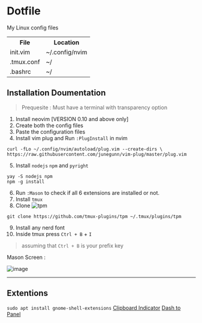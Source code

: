# Dotfile
My Linux config files

 <table>
  <tr>
    <th>File</th>
    <th>Location</th>
  </tr>
  <tr>
    <td>init.vim</td>
    <td>~/.config/nvim</td>
  </tr>
  <tr>
    <td>.tmux.conf</td>
    <td>~/</td>
  </tr>
    <tr>
    <td>.bashrc</td>
    <td>~/</td>
  </tr>
</table> 

## Installation Doumentation
> Prequesite : Must have a terminal with transparency option

1. Install neovim [VERSION 0.10 and above only]
2. Create both the config files
3. Paste the configuration files
4. Install vim plug and Run `:PlugInstall` in nvim
```
curl -fLo ~/.config/nvim/autoload/plug.vim --create-dirs \
https://raw.githubusercontent.com/junegunn/vim-plug/master/plug.vim
```
5. Install `nodejs` `npm` and `pyright`
```npm
yay -S nodejs npm
npm -g install 
```
6. Run `:Mason` to check if all 6 extensions are installed or not.
7. Install `tmux`
8. Clone ![tpm](https://github.com/tmux-plugins/tpm)
```
git clone https://github.com/tmux-plugins/tpm ~/.tmux/plugins/tpm
```
9. Install any nerd font
10. Inside tmux press `Ctrl + B` + `I`
> assuming that `Ctrl + B` is your prefix key


Mason Screen :

![image](https://github.com/user-attachments/assets/24e2c51f-e2ff-4bf4-b6e5-68bd2c89d51e)

<hr>

## Extentions
```sudo apt install gnome-shell-extensions```
[Clipboard Indicator](https://extensions.gnome.org/extension/779/clipboard-indicator/)
[Dash to Panel](https://extensions.gnome.org/extension/1160/dash-to-panel/)
